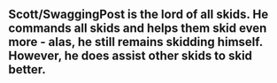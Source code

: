 ## Scott/SwaggingPost is the lord of all skids. He commands all skids and helps them skid even more - alas, he still remains skidding himself. However, he does assist other skids to skid better.
